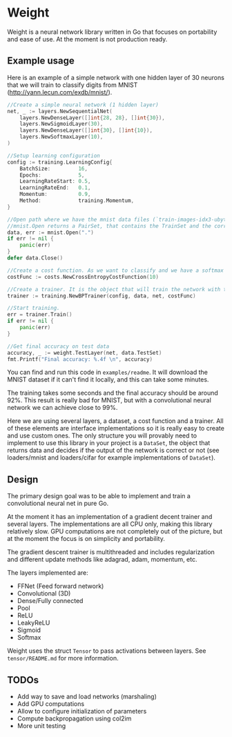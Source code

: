 # Weight
Weight is a neural network library written in Go that focuses on portability and ease of use. At the moment is not production ready.

## Example usage

Here is an example of a simple network with one hidden layer of 30 neurons that we will train to classify digits from MNIST (http://yann.lecun.com/exdb/mnist/).

```go
//Create a simple neural network (1 hidden layer)
net, _ := layers.NewSequentialNet(
    layers.NewDenseLayer([]int{28, 28}, []int{30}),
    layers.NewSigmoidLayer(30),
    layers.NewDenseLayer([]int{30}, []int{10}),
    layers.NewSoftmaxLayer(10),
)

//Setup learning configuration
config := training.LearningConfig{
    BatchSize:         16,
    Epochs:            5,
    LearningRateStart: 0.5,
    LearningRateEnd:   0.1,
    Momentum:          0.9,
    Method:            training.Momentum,
}

//Open path where we have the mnist data files (`train-images-idx3-ubyte.gz`, `train-labels-idx1-ubyte.gz`, `t10k-images-idx3-ubyte.gz` and `t10k-labels-idx1-ubyte.gz`). In the example in examples/readme, the files will be downloaded automatically.
//mnist.Open returns a PairSet, that contains the TrainSet and the corresponding TestSet
data, err := mnist.Open(".")
if err != nil {
    panic(err)
}
defer data.Close()

//Create a cost function. As we want to classify and we have a softmax as the last layer, we use a cross entropy function. We use 10 inputs as we are classifying digits.
costFunc := costs.NewCrossEntropyCostFunction(10)

//Create a trainer. It is the object that will train the network with the given data and configuration.
trainer := training.NewBPTrainer(config, data, net, costFunc)

//Start training.
err = trainer.Train()
if err != nil {
    panic(err)
}

//Get final accuracy on test data
accuracy, _ := weight.TestLayer(net, data.TestSet)
fmt.Printf("Final accuracy: %.4f \n", accuracy)
```
You can find and run this code in `examples/readme`. It will download the MNIST dataset if it can't find it locally, and this can take some minutes.

The training takes some seconds and the final accuracy should be around 92%. This result is really bad for MNIST, but with a convolutional neural network we can achieve close to 99%.

Here we are using several layers, a dataset, a cost function and a trainer. All of these elements are interface implementations so it is really easy to create and use custom ones. The only structure you will provably need to implement to use this library in your project is a `DataSet`, the object that returns data and decides if the output of the network is correct or not (see loaders/mnist and loaders/cifar for example implementations of `DataSet`).

## Design
The primary design goal was to be able to implement and train a convolutional neural net in pure Go.

At the moment it has an implementation of a gradient decent trainer and several layers. The implementations are all CPU only, making this library relatively slow. GPU computations are not completely out of the picture, but at the moment the focus is on simplicity and portability.

The gradient descent trainer is multithreaded and includes regularization and different update methods like adagrad, adam, momentum, etc.

The layers implemented are:
* FFNet (Feed forward network)
* Convolutional (3D)
* Dense/Fully connected
* Pool
* ReLU
* LeakyReLU
* Sigmoid
* Softmax

Weight uses the struct `Tensor` to pass activations between layers. See `tensor/README.md` for more information.

## TODOs
* Add way to save and load networks (marshaling)
* Add GPU computations
* Allow to configure initialization of parameters
* Compute backpropagation using col2im
* More unit testing
